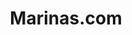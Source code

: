 ---
blog: https://marinas.com/blog
facebook: https://facebook.com/Marinasdotcom
instagram: https://instagram.com/marinasdotcom
logohandle: marinas
sort: marinas.com
title: Marinas.com
twitter: https://x.com/marinasdotcom
website: https://marinas.com/
---